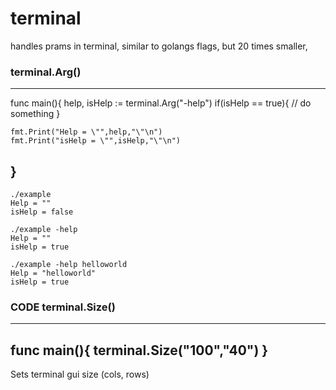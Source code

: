 # terminal
handles prams in terminal, similar to golangs flags, but 20 times smaller,

### terminal.Arg()

---
func main(){
	help, isHelp := terminal.Arg("-help")
		if(isHelp == true){
			// do something
		}

	fmt.Print("Help = \"",help,"\"\n")
	fmt.Print("isHelp = \"",isHelp,"\"\n")
}
---

    ./example
    Help = ""
    isHelp = false

    ./example -help
    Help = ""
    isHelp = true

    ./example -help helloworld
    Help = "helloworld"
    isHelp = true
    
### **CODE** terminal.Size()

---
func main(){
	terminal.Size("100","40")
}
---

Sets terminal gui size (cols, rows)
